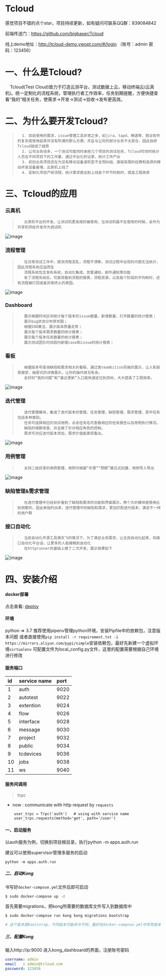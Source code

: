 # Tcloud
感觉项目不错的点个star，项目持续更新，如有疑问可联系QQ群：839084842

前端传送门：https://github.com/bigbaser/Tcloud

线上demo地址：http://tcloud-demo.ywopt.com/#/login （账号：admin 密码：123456）

# 一、什么是Tcloud?

      Tcloud(Test Cloud)致力于打造云测平台，测试数据上云，移动终端云(云真机)。统一定制化的流程系统，管理执行者工作效率，任务到期提醒，方便快捷查看“我的”相关任务，使需求->开发->测试->验收->发布更高效。

# 二、为什么要开发Tcloud?

>		1. 目前使用的需求，issue管理工具非常之多，如jira，tapd，禅道等，商业软件的复杂度使用起来并没有所谓的那么方便，并且与公司的部分业务不太契合，因此自研Tcloud就成了趋势
>		2. 公司业务线多，一个测试可能同时承担几个项目的测试任务，Tcloud可同时统计人员在不同项目下的工作量，通过平台化的记录，统计工作产出
>		3. 初创业务项目还在为没有移动设备或机型不全而纠结，面临有限的经费和高昂的移动开发设备窘境，云真机上线了
>		4. 定制化项目产研流程，统计需求提出到上线各个环节的耗时，提高工程效率

# 三、Tcloud的应用
### 云真机
>        云真机平台的开发，让测试机更高效的被使用，当测试机器不在使用的时候，会作为共享机供给开发作为调试机
![image](http://tcloud-static.oss-cn-beijing.aliyuncs.com/tcloud_git/tcdevices.gif)

### 流程管理
>        在日常测试工作中，提测流程混乱，流程不清晰，测试过程中出现的问题无法统计，因此流程系统应运而生
>        流程系统包含发布系统，自动化集成，告警通知，邮件通知等功能
>        有了流程系统后，可直观看到流程的报表，流程资源，以及每个阶段的平均耗时，还有流程被打回或者异常终止的原因。
![image](http://tcloud-static.oss-cn-beijing.aliyuncs.com/tcloud_git/flow.gif)

### Dashboard
>        展示根据时间区间统计每个版本的issue数量，新增数量，打开数量的统计报表；
>        展示bug状态分布饼状图；
>        根据SOD算法，展示版本质量走势；
>        展示每个版本需求数量的统计报表；
>        展示每个版本任务数量的统计报表；
>        展示测试团队时间段内新增case和issue的统计报表；

### 看板
>        根据版本号查询缺陷和需求相关的看板，通过类teambition风格的展示，让人和容易接受，抽屉式的详情展示，让你的操作游刃有余。
>        友好的“我的问题”和“最近更新”入口能快速定位到目标，大大提高了工程效率。
![image](http://tcloud-static.oss-cn-beijing.aliyuncs.com/tcloud_git/dashboard.gif)

### 迭代管理
>        迭代管理模块，集成了迭代版本的管理，任务管理，缺陷管理，需求管理，其中任务包括多种类别。
>        任务可选择相应的测试用例，点击任务名可查看相应的任务报告以及用例执行情况。
>        缺陷的增删改查，并且做了针对相应角色的控制。
>        需求可对应迭代版本添加，需求价值能直观看出。
![image](http://tcloud-static.oss-cn-beijing.aliyuncs.com/tcloud_git/version.gif)

### 用例管理
>        支持二级目录的用例管理，用例可根据“步骤”“预期”傻瓜式创建，用例导入导出
![image](http://tcloud-static.oss-cn-beijing.aliyuncs.com/tcloud_git/case.png)

### 缺陷管理&需求管理
>        在迭代管理中已经初步看到了缺陷和需求的功能和界面展示，两个大的模块是使用比较频繁的，因此单独列出来，迭代管理中的缺陷和需求，更加匹配迭代版本，满足不一样的用户群

### 接口自动化
>        当前自动化开源工具满天飞的情况下，为了满足业务需求，让全民自动化起来，将接口自动化平台话，让更多的人能接触到自动化
>        在httprunner的基础上做了二次开发，展示效果如下
![image](http://tcloud-static.oss-cn-beijing.aliyuncs.com/tcloud_git/interface.png)




# 四、安装介绍
#### docker部署

点击查看: [deploy](deploy/README.md)

#### 环境
python => 3.7
推荐使用pipenv管理python环境，安装Pipfile中的依赖包，注意版本问题
或者直接使用`pip install -r requirement.txt -i https://mirrors.aliyun.com/pypi/simple`安装依赖包，最好先新建一个虚拟环境`virtualenv`
可配置文件为local_config.py文件，这里的配置需要根据自己环境进行修改

#### 服务端口

| id | service name | port |
|:---- |:---- |:---- |
| 1 | auth | 9020 |
| 2 | autotest	| 9022 |
| 3 | extention | 9024 |
| 4 | flow | 9026 |
| 5 | interface	| 9028 |
| 6 | message | 9030 |
| 7 | project |	9032 |
| 8 | public | 9034 |
| 9 | tcdevices	| 9036 |
| 10 | jobs	| 9038 |
| 11 | ws	| 9040 |



#### 服务间调用 

> trpc

- now : communicate with http request by ```requests```

```
    user_trpc = Trpc('auth')   # using with service name
    user_trpc.requests(method='get', path='/user')
```

#### 一、启动服务

以auth服务为例，切换到项目根目录，执行python -m apps.auth.run

建议可以使用supervisor管理多服务的启动
```shell
python -m apps.auth.run
```


##### 二、启动Kong

书写好`docker-compose.yml`文件后即可启动

```bash
$ sudo docker-compose up -d
```

首先需要migrations，把kong所需要的数据库文件写入到数据库中

```bash
$ sudo docker-compose run kong kong migrations bootstrap

# 这个版本是bootstrap，不同版本可能命令不同，最好在docker-compose.yml中写死版本
```


##### 三、配置Kong

输入http://ip:9000 进入kong_dashboard的界面，注册账号密码

```yml
username: admin
email   : admin@tcloud.com
password: 123456
```


